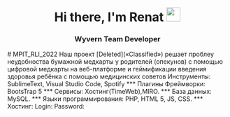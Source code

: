 <h1 align="center">Hi there, I'm Renat
<img src="https://github.com/blackcater/blackcater/raw/main/images/Hi.gif" height="32"/></h1>
<h3 align="center">Wyvern Team Developer</h3>
# MPIT_RLI_2022
Наш проект [Deleted](«Classified») решает проблеу неудобноства бумажной медкарты у родителей (опекунов) с помощью цифровой медкарты на веб-платформе и геймификации введения здоровья ребёнка с помощью медицинских советов 
Инструменты: SublimeText, Visual Studio Code, Spotify
***
Плагины
Фреймворки: BootsTrap 5
***
Сервисы: Хостинг(TimeWeb),MIRO.
***
База данных: MySQL. 
***
Языки программирования: PHP, HTML 5, JS, CSS.
***
Хостинг:
Login: 
Password: 
